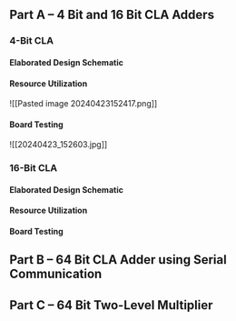 ## Part A – 4 Bit and 16 Bit CLA Adders
### 4-Bit CLA
#### Elaborated Design Schematic

#### Resource Utilization
![[Pasted image 20240423152417.png]]
#### Board Testing 
![[20240423_152603.jpg]]
### 16-Bit CLA
#### Elaborated Design Schematic

#### Resource Utilization

#### Board Testing


## Part B – 64 Bit CLA Adder using Serial Communication


## Part C – 64 Bit Two-Level Multiplier
